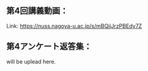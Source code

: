 ## 第4回講義動画：<br>
Link:
https://nuss.nagoya-u.ac.jp/s/mBQjjJrzPBEdy7Z

## 第4アンケート返答集：<br>
will be uplead here.
